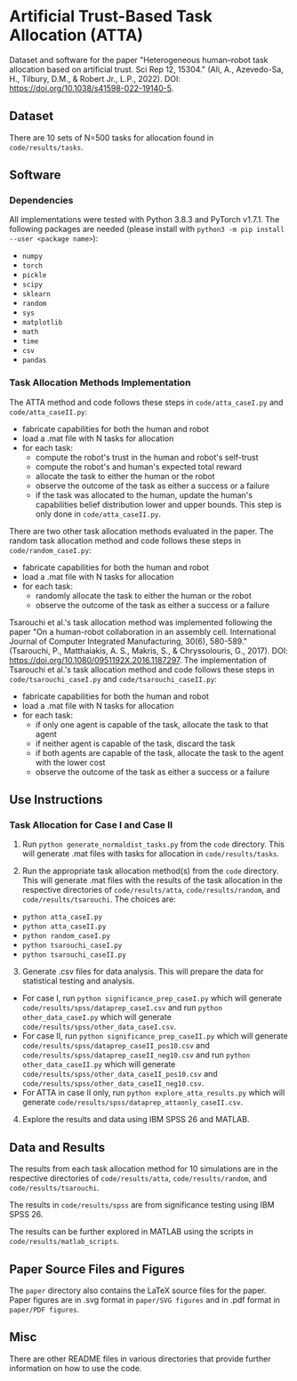 # Artificial Trust-Based Task Allocation (ATTA)

Dataset and software for the paper "Heterogeneous human–robot task allocation based on artificial trust. Sci Rep 12, 15304." (Ali, A., Azevedo-Sa, H., Tilbury, D.M., & Robert Jr., L.P., 2022). DOI: https://doi.org/10.1038/s41598-022-19140-5.

## Dataset

There are 10 sets of N=500 tasks for allocation found in `code/results/tasks`.


## Software

### Dependencies

All implementations were tested with Python 3.8.3 and PyTorch v1.7.1.
The following packages are needed (please install with `python3 -m pip install --user <package name>`):

* `numpy`
* `torch`
* `pickle`
* `scipy`
* `sklearn`
* `random`
* `sys`
* `matplotlib`
* `math`
* `time`
* `csv`
* `pandas`

### Task Allocation Methods Implementation

The ATTA method and code follows these steps in `code/atta_caseI.py` and `code/atta_caseII.py`:

* fabricate capabilities for both the human and robot
* load a .mat file with N tasks for allocation
* for each task:
  * compute the robot's trust in the human and robot's self-trust
  * compute the robot's and human's expected total reward
  * allocate the task to either the human or the robot
  * observe the outcome of the task as either a success or a failure
  * if the task was allocated to the human, update the human's capabilities belief distribution lower and upper bounds. This step is only done in `code/atta_caseII.py`.

There are two other task allocation methods evaluated in the paper. The random task allocation method and code follows these steps in `code/random_caseI.py`:

* fabricate capabilities for both the human and robot
* load a .mat file with N tasks for allocation
* for each task:
  * randomly allocate the task to either the human or the robot
  * observe the outcome of the task as either a success or a failure

Tsarouchi et al.'s task allocation method was implemented following the paper "On a human-robot collaboration in an assembly cell. International Journal of Computer Integrated Manufacturing, 30(6), 580-589." (Tsarouchi, P., Matthaiakis, A. S., Makris, S., & Chryssolouris, G., 2017). DOI: https://doi.org/10.1080/0951192X.2016.1187297. The implementation of Tsarouchi et al.'s task allocation method and code follows these steps in `code/tsarouchi_caseI.py` and `code/tsarouchi_caseII.py`:

* fabricate capabilities for both the human and robot
* load a .mat file with N tasks for allocation
* for each task:
  * if only one agent is capable of the task, allocate the task to that agent
  * if neither agent is capable of the task, discard the task
  * if both agents are capable of the task, allocate the task to the agent with the lower cost
  * observe the outcome of the task as either a success or a failure

## Use Instructions


### Task Allocation for Case I and Case II

1. Run `python generate_normaldist_tasks.py` from the `code` directory. This will generate .mat files with tasks for allocation in `code/results/tasks`.

2. Run the appropriate task allocation method(s) from the `code` directory. This will generate .mat files with the results of the task allocation in the respective directories of `code/results/atta`, `code/results/random`, and `code/results/tsarouchi`. The choices are:
  * `python atta_caseI.py`
  * `python atta_caseII.py`
  * `python random_caseI.py`
  * `python tsarouchi_caseI.py`
  * `python tsarouchi_caseII.py`

3. Generate .csv files for data analysis. This will prepare the data for statistical testing and analysis.
  * For case I, run `python significance_prep_caseI.py` which will generate `code/results/spss/dataprep_caseI.csv` and run `python other_data_caseI.py` which will generate `code/results/spss/other_data_caseI.csv`.
  * For case II, run `python significance_prep_caseII.py` which will generate `code/results/spss/dataprep_caseII_pos10.csv` and `code/results/spss/dataprep_caseII_neg10.csv` and run `python other_data_caseII.py` which will generate `code/results/spss/other_data_caseII_pos10.csv` and `code/results/spss/other_data_caseII_neg10.csv`.
  * For ATTA in case II only, run `python explore_atta_results.py` which will generate `code/results/spss/dataprep_attaonly_caseII.csv`.

4. Explore the results and data using IBM SPSS 26 and MATLAB.


## Data and Results

The results from each task allocation method for 10 simulations are in the respective directories of `code/results/atta`, `code/results/random`, and `code/results/tsarouchi`. 

The results in `code/results/spss` are from significance testing using IBM SPSS 26.

The results can be further explored in MATLAB using the scripts in `code/results/matlab_scripts`.


## Paper Source Files and Figures

The `paper` directory also contains the LaTeX source files for the paper.
Paper figures are in .svg format in `paper/SVG figures` and in .pdf format in `paper/PDF figures`.


## Misc

There are other README files in various directories that provide further information on how to use the code.
